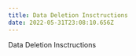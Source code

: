 ```yaml
---
title: Data Deletion Insctructions
date: 2022-05-31T23:08:10.656Z
---
```

Data Deletion Insctructions